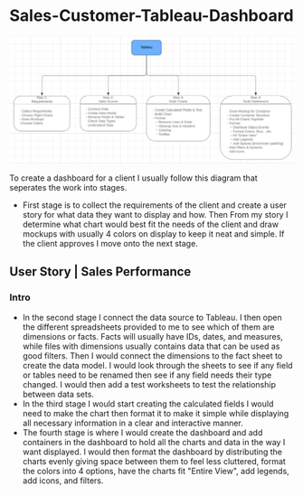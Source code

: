 # Sales-Customer-Tableau-Dashboard

![image alt](https://github.com/SON-Abe/Sales-Customer-Tableau-Dashboard/blob/fa48fc9fe701d9327dedd20db34ff079278c5c56/Designs/Workflow.png)


To create a dashboard for a client I usually follow this diagram that seperates the work into stages.
- First stage is to collect the requirements of the client and create a user story for what data they want to display and how. Then From my story I determine what chart would best fit the needs of the client and draw mockups with usually 4 colors on display to keep it neat and simple. If the client approves I move onto the next stage.

## User Story | Sales Performance
### Intro

- In the second stage I connect the data source to Tableau. I then open the different spreadsheets provided to me to see which of them are dimensions or facts. Facts will usually have IDs, dates, and measures, while files with dimensions usually contains data that can be used as good filters. Then I would connect the dimensions to the fact sheet to create the data model. I would look through the sheets to see if any field or tables need to be renamed then see if any field needs their type changed. I would then add a test worksheets to test the relationship between data sets.
- In the third stage I would start creating the calculated fields I would need to make the chart then format it to make it simple while displaying all necessary information in a clear and interactive manner.
- The fourth stage is where I would create the dashboard and add containers in the dashboard to hold all the charts and data in the way I want displayed. I would then format the dashboard by distributing the charts evenly giving space between them to feel less cluttered, format the colors into 4 options, have the charts fit "Entire View", add legends, add icons, and filters.
